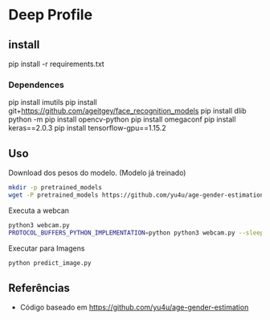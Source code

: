 # Deep Profile

## install

pip install -r requirements.txt

### Dependences

pip install imutils
pip install git+https://github.com/ageitgey/face_recognition_models
pip install dlib
python -m pip install opencv-python
pip install omegaconf
pip install keras==2.0.3
pip install tensorflow-gpu==1.15.2

## Uso

Download dos pesos do modelo. (Modelo já treinado)

```sh
mkdir -p pretrained_models
wget -P pretrained_models https://github.com/yu4u/age-gender-estimation/releases/download/v0.5/weights.28-3.73.hdf5
```

Executa a webcan

```sh
python3 webcam.py
PROTOCOL_BUFFERS_PYTHON_IMPLEMENTATION=python python3 webcam.py --sleep 0.1 --ignore-gender
```


Executar para Imagens

```sh
python predict_image.py
```


## Referências

* Código baseado em https://github.com/yu4u/age-gender-estimation
